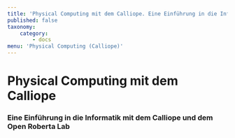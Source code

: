 ```yaml
---
title: 'Physical Computing mit dem Calliope. Eine Einführung in die Informatik mit dem Calliope und dem Open Roberta Lab.'
published: false
taxonomy:
    category:
        - docs
menu: 'Physical Computing (Calliope)'
---
```


# Physical Computing mit dem Calliope

### Eine Einführung in die Informatik mit dem Calliope und dem Open Roberta Lab